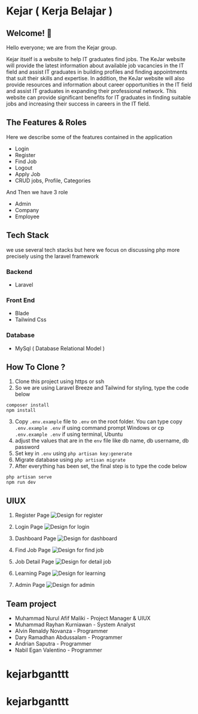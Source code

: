 # Kejar ( Kerja Belajar )

## Welcome! 👋

Hello everyone; we are from the Kejar group.

Kejar itself is a website to help IT graduates find jobs. The KeJar website will provide the latest information about
available job vacancies in the IT field and assist IT graduates in building profiles and finding appointments that suit their skills
and expertise. In addition, the KeJar website will also provide resources and information about career opportunities in the IT field
and assist IT graduates in expanding their professional network. This website can provide significant benefits for IT graduates in
finding suitable jobs and increasing their success in careers in the IT field.

## The Features & Roles

Here we describe some of the features contained in the application

-   Login
-   Register
-   Find Job
-   Logout
-   Apply Job
-   CRUD jobs, Profile, Categories

And Then we have 3 role

-   Admin
-   Company
-   Employee

## Tech Stack

we use several tech stacks but here we focus on discussing php more precisely using the laravel framework

### Backend

-   Laravel

### Front End

-   Blade
-   Tailwind Css

### Database

-   MySql ( Database Relational Model )

## How To Clone ?

1. Clone this project using https or ssh
2. So we are using Laravel Breeze and Tailwind for styling, type the code below

```
composer install
npm install
```

3. Copy `.env.example` file to `.env` on the root folder. You can type copy `.env.example .env` if using command prompt Windows or cp `.env.example .env` if using terminal, Ubuntu
4. adjust the values that are in the `env` file like db name, db username, db password
5. Set key in `.env` using `php artisan key:generate`
6. Migrate database using `php artisan migrate`
7. After everything has been set, the final step is to type the code below

```
php artisan serve
npm run dev
```

## UIUX

1. Register Page
   ![Design for register](./design/register.png)

2. Login Page
   ![Design for login](./design/login.png)

3. Dashboard Page
   ![Design for dashboard](./design/dashboard.png)

4. Find Job Page
   ![Design for find job](./design/findjob.png)

5. Job Detail Page
   ![Design for detail job](./design/detailjob.png)

6. Learning Page
   ![Design for learning](./design/learning.png)

7. Admin Page
   ![Design for admin](./design/admin.png)

## Team project

-   Muhammad Nurul Afif Maliki - Project Manager & UIUX
-   Muhammad Rayhan Kurniawan - System Analyst
-   Alvin Renaldy Novanza - Programmer
-   Dary Ramadhan Abdussalam - Programmer
-   Andrian Saputra - Programmer
-   Nabil Egan Valentino - Programmer
# kejarbganttt
# kejarbganttt
